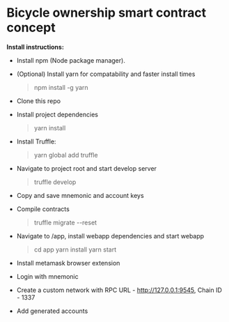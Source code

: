 # Bicycle ownership smart contract concept

**Install instructions:**

- Install npm (Node package manager).

- (Optional) Install yarn for compatability and faster install times
  > npm install -g yarn
- Clone this repo

- Install project dependencies

  > yarn install

- Install Truffle:

  > yarn global add truffle

- Navigate to project root and start develop server

  > truffle develop

- Copy and save mnemonic and account keys

- Compile contracts

  > truffle migrate --reset

- Navigate to /app, install webapp dependencies and start webapp

  > cd app
  > yarn install
  > yarn start

- Install metamask browser extension
- Login with mnemonic
- Create a custom network with RPC URL - http://127.0.0.1:9545, Chain ID - 1337
- Add generated accounts
